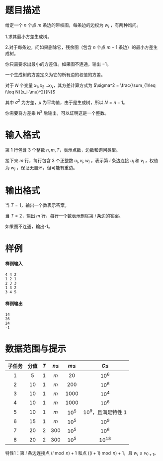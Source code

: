 
# 题目描述

给定一个 $n$ 个点 $m$ 条边的带权图，每条边的边权为 $w_i$ ，有两种询问。

1.求其最小方差生成树。

2.对于每条边，问如果删除它，残余图（包含 $n$ 个点 $m-1$ 条边）的最小方差生成树。

你只需要求出最小的方差值。如果图不连通，输出 $-1$。

一个生成树的方差定义为它的所有边的权值的方差。

对于 $N$ 个变量 $x_1,x_2...x_N$，其方差计算方式为 $\sigma^2 = \frac{\sum_{1\leq i\leq N}(x_i-\mu)^2}{N}$

其中 $\sigma^2$ 为方差，$\mu$ 为平均值，由于是生成树，所以 $N=n-1$。

你需要将方差乘 $N^2$ 后输出，可以证明这是一个整数。

# 输入格式

第 $1$ 行包含 $3$ 个整数 $n,m,T$，表示点数，边数和询问类型。

接下来 $m$ 行，每行包含 $3$ 个正整数 $u_i,v_i,w_i$ ，表示第 $i$ 条边连接 $u_i$ 和 $v_i$ ，权值为 $w_i$ ，保证无自环，但可能有重边。

# 输出格式

当 $T=1$，输出一个数表示答案。

当 $T=2$，输出 $m$ 行，每行一个数表示删除第 $i$ 条边的答案。

如果图不连通，输出-1。


# 样例

#### 样例输入

```plain
4 4 2
1 2 1
2 3 3
1 3 2
3 4 5
```

#### 样例输出

```plain
14
26
24
-1
```

# 数据范围与提示

<!-- BEGIN: Migrated markdown table -->

| 子任务 | 分值 | $T$ | $n \le$ | $m \le$ | $C \le$ |
|:-:|:-:|:-:|:-:|:-:|:-:|
| $1$ | $5$ | $1$ | $m$ | $20$ | $10^6$ |
| $2$ | $10$ | $1$ | $m$ | $200$ | $10^6$ |
| $3$ | $10$ | $1$ | $m$ | $1000$ | $10^4$ |
| $4$ | $10$ | $1$ | $m$ | $1000$ | $10^6$ |
| $5$ | $10$ | $1$ | $m$ | $10^5$ | $10^9$，且满足特性 1 |
| $6$ | $15$ | $1$ | $m$ | $10^5$ | $10^9$ |
| $7$ | $20$ | $2$ | $300$ | $10^5$ | $10^6$ |
| $8$ | $20$ | $2$ | $300$ | $10^5$ | $10^{18}$ |

<!-- Migrated from original HTML table:
<table class='ui celled table'>
    <thead>
        <tr>
            <th style='text-align: center'> 子任务 </th>
            <th style='text-align: center'> 分值 </th>
            <th style='text-align: center'> $T$ </th>
            <th style='text-align: center'> $n \le$ </th>
            <th style='text-align: center'> $m \le$ </th>
            <th style='text-align: center'> $C \le$ </th>
        </tr>
    </thead>
    <tbody>
        <tr>
            <td style='text-align: center'> $1$ </td>
            <td style='text-align: center'> $5$ </td>
            <td style='text-align: center' rowspan='6'> $1$ </td>
            <td style='text-align: center' rowspan='6'> $m$ </td>
            <td style='text-align: center'> $20$ </td>
            <td style='text-align: center' rowspan='2'> $10^6$ </td>
        </tr>
        <tr>
            <td style='text-align: center'> $2$ </td>
            <td style='text-align: center'> $10$ </td>
            <td style='text-align: center'> $200$ </td>
        </tr>
        <tr>
            <td style='text-align: center'> $3$ </td>
            <td style='text-align: center'> $10$ </td>
            <td style='text-align: center' rowspan='2'> $1000$ </td>
            <td style='text-align: center'> $10^4$ </td>
        </tr>
        <tr>
            <td style='text-align: center'> $4$ </td>
            <td style='text-align: center'> $10$ </td>
            <td style='text-align: center'> $10^6$ </td>
        </tr>
        <tr>
            <td style='text-align: center'> $5$ </td>
            <td style='text-align: center'> $10$ </td>
            <td style='text-align: center' rowspan='2'> $10^5$ </td>
            <td style='text-align: center'> $10^9$，且满足特性 1 </td>
        </tr>
        <tr>
            <td style='text-align: center'> $6$ </td>
            <td style='text-align: center'> $15$ </td>
            <td style='text-align: center'> $10^9$ </td>
        </tr>
        <tr>
            <td style='text-align: center'> $7$ </td>
            <td style='text-align: center'> $20$ </td>
            <td style='text-align: center' rowspan='2'> $2$ </td>
            <td style='text-align: center' rowspan='2'> $300$ </td>
            <td style='text-align: center' rowspan='2'> $10^5$ </td>
            <td style='text-align: center'> $10^6$ </td>
        </tr>
        <tr>
            <td style='text-align: center'> $8$ </td>
            <td style='text-align: center'> $20$ </td>
            <td style='text-align: center'> $10^{18}$ </td>
        </tr>
    </tbody>
</table>
-->

<!-- END: Migrated markdown table -->

特性1：第 $i$ 条边连接点 $(i\bmod n)+1$ 和点 $((i+1)\bmod n)+1$，且 $w_i\le w_{i+1}$。

